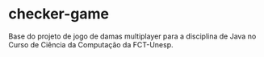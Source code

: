 # checker-game
Base do projeto de jogo de damas multiplayer para a disciplina de Java no Curso de Ciência da Computação da FCT-Unesp. 
